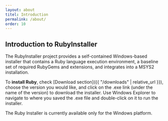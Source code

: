 ```yaml
---
layout: about
titel: Introduction
permalink: /about/
order: 10
---
```

## Introduction to RubyInstaller

The RubyInstaller project provides a self-contained Windows-based installer that contains a Ruby language execution environment, a baseline set of required RubyGems and extensions, and integrates into a MSYS2 installation.

To **install Ruby**, check [Download section]({{ "/downloads" | relative_url }}), choose the version you would like, and click on the .exe link (under the name of the version) to download the installer. Use Windows Explorer to navigate to where you saved the .exe file and double-click on it to run the installer.

The Ruby Installer is currently available only for the Windows platform.
